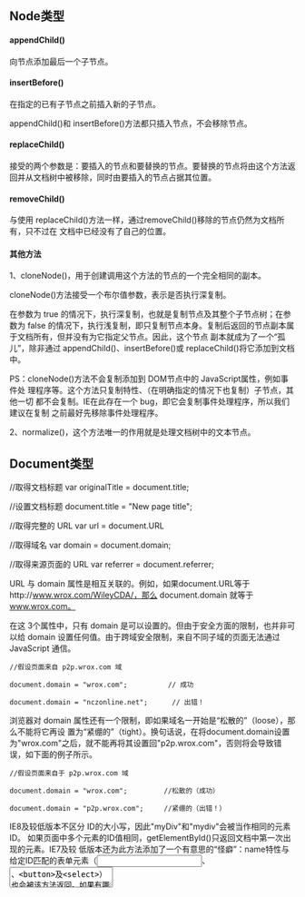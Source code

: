 ## Node类型 

#### appendChild()
向节点添加最后一个子节点。

#### insertBefore()
在指定的已有子节点之前插入新的子节点。

appendChild()和 insertBefore()方法都只插入节点，不会移除节点。

#### replaceChild()
接受的两个参数是：要插入的节点和要替换的节点。要替换的节点将由这个方法返回并从文档树中被移除，同时由要插入的节点占据其位置。

#### removeChild()

与使用 replaceChild()方法一样，通过removeChild()移除的节点仍然为文档所有，只不过在 文档中已经没有了自己的位置。 

#### 其他方法
1、cloneNode()，用于创建调用这个方法的节点的一个完全相同的副本。

cloneNode()方法接受一个布尔值参数，表示是否执行深复制。

在参数为 true 的情况下，执行深复制，也就是复制节点及其整个子节点树；在参数为 false 的情况下，执行浅复制，即只复制节点本身。复制后返回的节点副本属于文档所有，但并没有为它指定父节点。因此，这个节点 副本就成为了一个“孤儿”，除非通过 appendChild()、insertBefore()或 replaceChild()将它添加到文档中。

PS：cloneNode()方法不会复制添加到 DOM节点中的 JavaScript属性，例如事件处 理程序等。这个方法只复制特性、（在明确指定的情况下也复制）子节点，其他一切 都不会复制。IE在此存在一个 bug，即它会复制事件处理程序，所以我们建议在复制 之前最好先移除事件处理程序。 

2、normalize()，这个方法唯一的作用就是处理文档树中的文本节点。

## Document类型 

//取得文档标题 var originalTitle = document.title; 
 
//设置文档标题 document.title = "New page title"; 

//取得完整的 URL var url = document.URL

//取得域名 var domain = document.domain; 

//取得来源页面的 URL var referrer = document.referrer;

URL 与 domain 属性是相互关联的。例如，如果document.URL等于http://www.wrox.com/WileyCDA/，那么 document.domain 就等于 www.wrox.com。 

在这 3个属性中，只有 domain 是可以设置的。但由于安全方面的限制，也并非可以给 domain 设置任何值。由于跨域安全限制，来自不同子域的页面无法通过 JavaScript 通信。

    //假设页面来自 p2p.wrox.com 域 
     
    document.domain = "wrox.com";          // 成功 
     
    document.domain = "nczonline.net";      // 出错！ 

浏览器对 domain 属性还有一个限制，即如果域名一开始是“松散的”（loose），那么不能将它再设 置为“紧绷的”（tight）。换句话说，在将document.domain设置为"wrox.com"之后，就不能再将其设置回"p2p.wrox.com"，否则将会导致错误，如下面的例子所示。 
 
    //假设页面来自于 p2p.wrox.com 域 
     
    document.domain = "wrox.com";         //松散的（成功） 
     
    document.domain = "p2p.wrox.com";     //紧绷的（出错！） 
    
    
    
IE8及较低版本不区分 ID的大小写，因此"myDiv"和"mydiv"会被当作相同的元素 ID。 如果页面中多个元素的ID值相同，getElementById()只返回文档中第一次出现的元素。IE7及较 低版本还为此方法添加了一个有意思的“怪癖”：name特性与给定ID匹配的表单元素（<input>、 <textarea>、<button>及<select>）也会被该方法返回。如果有哪个表单元素的 name 特性等于指 定的 ID，而且该元素在文档中位于带有给定ID的元素前面，那么 IE就会返回那个表单元素。 
 
 
查找元素

  getElementsByName()方法的情况是取得单选按钮；为了确保发送给浏览器的值正确无误，所有单选按钮必须具有相同的 name 特性
  
  
文档写入 

write()、writeln()、open()和 close()。其中，write()和 writeln() 方法都接受一个字符串参数，即要写入到输出流中的文本。write()会原样写入，而 writeln()则会在字符串的末尾添加一个换行符（\n）。

    <html> 
    <head>     
        <title>document.write() Example 2</title> 
    </head> 
    <body>     
        <script type="text/javascript">         
         document.write("<script type=\"text/javascript\" src=\"file.js\">" +                "<\/script>");     
        </script> 
    </body>
    </html> 
    
ps: 在包含JavaScript文件时，必须注意不能像下面的例子那样直接包含字符串"</script>"，因为这会导致该字符串被解释为脚本块的结束，它后面的代码将无法执行。

## Element类型 
1. HTML元素 
2. 取得特性、设置特性、attributes 属性 

   操作特性的 DOM方法主要有三个，分别是 getAttribute()、setAttribute()和 removeAttribute()。
 
       div.mycolor = "red"; 
       alert(div.getAttribute("mycolor")); //null（IE 除外） 
       div.setAttribute("id", "someOtherId"); 
       var id = element.attributes["id"].nodeValue; 
       
       
        function outputAttributes(element){     
            var pairs = new Array(),         
                attrName,         
                attrValue,         
                i,         
                len; 
     
            for (i=0, len=element.attributes.length; i < len; i++){  
                attrName = element.attributes[i].nodeName;      
                attrValue = element.attributes[i].nodeValue;         
                if (element.attributes[i].specified) {  
                    pairs.push(attrName + "=\"" + attrValue + "\"");
                }     
            }     
            return pairs.join(" "); 
        } 
    
    Ps: 每个特性节点都有一个名为specified的属性，这个属性的值如果为true，则意味着要么是在 HTML中指定了相应特性，要么是通过setAttribute()方法设置了该特性。在 IE中，所有未设置过的特性的该属性值都为false，而在其他浏览器中根本不会为这类特性生成对应的特性节点（因此，在这些浏览器中，任何特性节点的 specified 值始终为 true）。
    
    
3. 创建元素 

使用 document.createElement()方法可以创建新元素。这个方法只接受一个参数，即要创建元 素的标签名。

var div = document.createElement("<div id=\"myNewDiv\" class=\"box\"></div >"); 


## Text类型 
1. 创建文本节点 

        var element = document.createElement("div"); 
        element.className = "message"; 
        var textNode = document.createTextNode("Hello world!");
        element.appendChild(textNode); 
        document.body.appendChild(element); 

2. 规范化文本节点 

   DOM文档中存在相邻的同胞文本节点很容易导致混乱，因为分不清哪个文本节点表示哪个字符串。 另外，DOM文档中出现相邻文本节点的情况也不在少数，于是就催生了一个能够将相邻文本节点合并的方法。这个方法是由Node类型定义的（因而在所有节点类型中都存在），名叫normalize()。如果在一个包含两个或多个文本节点的父元素上调用 normalize()方法，则会将所有文本节点合并成一个节点，结果节点的 nodeValue 等于将合并前每个文本节点的 nodeValue 值拼接起来的值。来看一个 例子。 
 
        var element = document.createElement("div"); 
        element.className = "message"; 
         
        var textNode = document.createTextNode("Hello world!");
        element.appendChild(textNode); 
         
        var anotherTextNode = document.createTextNode("Yippee!"); 
        element.appendChild(anotherTextNode); 
         
        document.body.appendChild(element); 
         
        alert(element.childNodes.length);    //2 
         
        element.normalize();   //将所有文本节点合并成一个节点
        alert(element.childNodes.length);    //1 
        alert(element.firstChild.nodeValue);    // "Hello world!Yippee!" 
        
        
3. 分割文本节点 

   Text 类型提供了一个作用与normalize()相反的方法：splitText()。这个方法会将一个文本节点分成两个文本节点，即按照指定的位置分割 nodeValue 值。
   
   
   
   插入标记
   1、innerHTML 属性 
   
   <script>元素被认为是“无作用域的元素”（NoScope element），也就是在页面中看不到的元素，与<style>元素或注释类似。如果通过 innerHTML 插入的字符串开头就是一个“无作用域的元素”，那么IE会在解析这个字符串前先删除该元素。
   
       div.innerHTML = "_<script defer>alert('hi');<\/script>"; 
       
       div.innerHTML = "<div>&nbsp;</div><script defer>alert('hi');<\/script>";
       
       div.innerHTML = "<input type=\"hidden\"><script defer>alert('hi');<\/script>"; 
       //由于隐藏的<input>域不影响页面布局，因此这种方式在大多数情况下都是首选。

   
    但在 IE8 及更早版本中，<style>也是一个“没有作用域的元素”，因此必须像下面这样给它前置 一个“有作用域的元素”： 
 
        div.innerHTML = "_<style type=\"text/css\">body {background-color: red; }</style>"; 
        
        div.removeChild(div.firstChild); 
 
    2、outerHTML 属性 
    支持 outerHTML 属性的浏览器有 IE4+、Safari 4+、Chrome和 Opera 8+。Firefox 7及之前版本都不 支持 outerHTML 属性。 
    
    3、insertAdjacentHTML()方法 
    
    插入标记的后一个新增方式是insertAdjacentHTML()方法。这个方法早也是在IE中出现的， 它接收两个参数：插入位置和要插入的HTML文本。第一个参数必须是下列值之一：  
    
        "beforebegin"，在当前元素之前插入一个紧邻的同辈元素；
        "afterbegin"，在当前元素之下插入一个新的子元素或在第一个子元素之前再插入新的子元素；
        "beforeend"，在当前元素之下插入一个新的子元素或在后一个子元素之后再插入新的子元素；
        "afterend"，在当前元素之后插入一个紧邻的同辈元素。
        
    注意，这些值都必须是小写形式。第二个参数是一个 HTML字符串（与 innerHTML 和 outerHTML 的值相同），如果浏览器无法解析该字符串，就会抛出错误。以下是这个方法的基本用法示例。 
 
    //作为前一个同辈元素插入 
    
    element.insertAdjacentHTML("beforebegin", "<p>Hello world!</p>"); 
     
    //作为第一个子元素插入 
    
    element.insertAdjacentHTML("afterbegin", "<p>Hello world!</p>"); 
     
    //作为最后一个子元素插入 
    
    element.insertAdjacentHTML("beforeend", "<p>Hello world!</p>"); 
     
    //作为后一个同辈元素插入 
    
    element.insertAdjacentHTML("afterend", "<p>Hello world!</p>"); 

 支持 insertAdjacentHTML()方法的浏览器有 IE、Firefox 8+、Safari、Opera和 Chrome。 
 
 
    4、内存与性能问题 
 
    for (var i=0, len=values.length; i < len; i++){      
        ul.innerHTML += "<li>" + values[i] + "</li>"; //要避免这种频繁操作！！ 
    } 
 这种每次循环都设置一次 innerHTML 的做法效率很低。而且，每次循环还要从 innerHTML 中读 取一次信息，就意味着每次循环要访问两次innerHTML。好的做法是单独构建字符串，然后再一次 性地将结果字符串赋值给 innerHTML，像下面这样： 
 
    var itemsHtml = ""; 
     
    for (var i=0, len=values.length; i < len; i++){     
        itemsHtml += "<li>" + values[i] + "</li>"; 
    } 
    ul.innerHTML = itemsHtml; 

 这个例子的效率要高得多，因为它只对 innerHTML 执行了一次赋值操作。
 
    5、scrollIntoView()方法 
    
    当页面发生变化时，一般会用这个方法来吸引用户的注意力。实际上，为某个元素设置焦点也会导 致浏览器滚动并显示出获得焦点的元素。 支持 scrollIntoView()方法的浏览器有 IE、Firefox、Safari和 Opera。
    
    
    
nodejs安装、查看版本正常，npm安装、查看版本正常，提示'gulp'不是内部或者外部命令，也不是可运行的程序或批处理文件。

    npm config get prefix
    就会显示一个地址，这个地址就是那个系统变量PATH
然后找到计算机环境变量，修改完系统变量PATH之后，一定要重启dos窗口才行，简单来说就是把cmd运行的黑窗口关掉，从新打开运行一下。


## 元素大小
#### 1、偏移量 
    offsetHeight：元素在垂直方向上占用的空间大小，以像素计。包括元素的高度、（可见的） 水平滚动条的高度、上边框高度和下边框高度。
    
    offsetWidth：元素在水平方向上占用的空间大小，以像素计。包括元素的宽度、（可见的）垂 直滚动条的宽度、左边框宽度和右边框宽度。
    
    offsetLeft：元素的左外边框至包含元素的左内边框之间的像素距离。
    
    offsetTop：元素的上外边框至包含元素的上内边框之间的像素距离。
    
    其中，offsetLeft 和 offsetTop 属性与包含元素有关，包含元素的引用保存在 offsetParent 属性中。offsetParent 属性不一定与 parentNode 的值相等。
    
#### 2、客户区大小 
元素的客户区大小（client dimension），指的是元素内容及其内边距所占据的空间大小。有关客户区大小的属性有两个：clientWidth 和 clientHeight。其中，clientWidth 属性是元素内容区宽度加 上左右内边距宽度；clientHeight 属性是元素内容区高度加上上下内边距高度。从字面上看，客户区大小就是元素内部的空间大小，因此滚动条占用的空间不计算在内。

    function getViewport(){     
        if (document.compatMode == "BackCompat"){        
            return {             
                width: document.body.clientWidth,             
                height: document.body.clientHeight         
            };     
            
        } else {         
            return {             
                width: document.documentElement.clientWidth,             
                height: document.documentElement.clientHeight         
                
            };     
            
        } 
    } 
 
    这个函数首先检查 document.compatMode 属性，以确定浏览器是否运行在混杂模式
    
####  3、滚动大小 
    scrollHeight：在没有滚动条的情况下，元素内容的总高度。
    scrollWidth：在没有滚动条的情况下，元素内容的总宽度。
    scrollLeft：被隐藏在内容区域左侧的像素数。通过设置这个属性可以改变元素的滚动位置。
    scrollTop：被隐藏在内容区域上方的像素数。通过设置这个属性可以改变元素的滚动位置。
    
    
    ps:  
    Firefox 中这两组属性始终都是相等的，但大小代表的是文档内容区域的实际尺寸，而非视口的 尺寸。
    
    Opera、Safari 3.1 及更高版本、Chrome 中的这两组属性是有差别的，其中 scrollWidth 和 scrollHeight 等于视口大小，而 clientWidth 和 clientHeight 等于文档内容区域的大小。
 
    IE（在标准模式）中的这两组属性不相等，其中 scrollWidth 和 scrollHeight 等于文档内 容区域的大小，而 clientWidth 和 clientHeight 等于视口大小。 
    
#### 4、确定元素大小 
IE、Firefox 3+、Safari4+、Opera9.5及Chrome为每个元素都提供了一个getBoundingClientRect()方法。这个方法会返回一个矩形对象，包含4个属性：left、top、right和bottom。这些属性给出了元素在页面中相对于视口的位置。但是，浏览器的实现稍有不同。IE8 及更早版本认为文档的左上角坐 标是(2, 2)，而其他浏览器包括IE9则将传统的(0,0)作为起点坐标。
